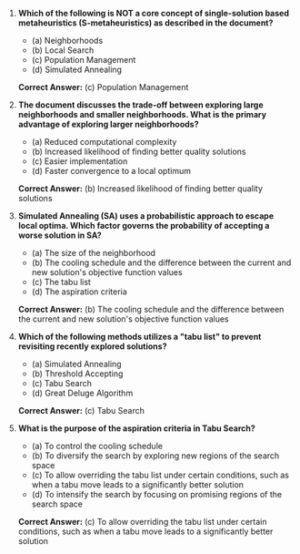 1. **Which of the following is NOT a core concept of single-solution based metaheuristics (S-metaheuristics) as described in the document?**
    * (a) Neighborhoods
    * (b) Local Search
    * (c) Population Management
    * (d) Simulated Annealing

    **Correct Answer:** (c) Population Management


2. **The document discusses the trade-off between exploring large neighborhoods and smaller neighborhoods.  What is the primary advantage of exploring larger neighborhoods?**
    * (a) Reduced computational complexity
    * (b) Increased likelihood of finding better quality solutions
    * (c) Easier implementation
    * (d) Faster convergence to a local optimum

    **Correct Answer:** (b) Increased likelihood of finding better quality solutions


3. **Simulated Annealing (SA) uses a probabilistic approach to escape local optima. Which factor governs the probability of accepting a worse solution in SA?**
    * (a) The size of the neighborhood
    * (b) The cooling schedule and the difference between the current and new solution's objective function values
    * (c) The tabu list
    * (d) The aspiration criteria

    **Correct Answer:** (b) The cooling schedule and the difference between the current and new solution's objective function values


4. **Which of the following methods utilizes a "tabu list" to prevent revisiting recently explored solutions?**
    * (a) Simulated Annealing
    * (b) Threshold Accepting
    * (c) Tabu Search
    * (d) Great Deluge Algorithm

    **Correct Answer:** (c) Tabu Search


5. **What is the purpose of the aspiration criteria in Tabu Search?**
    * (a) To control the cooling schedule
    * (b) To diversify the search by exploring new regions of the search space
    * (c) To allow overriding the tabu list under certain conditions, such as when a tabu move leads to a significantly better solution
    * (d) To intensify the search by focusing on promising regions of the search space

    **Correct Answer:** (c) To allow overriding the tabu list under certain conditions, such as when a tabu move leads to a significantly better solution
